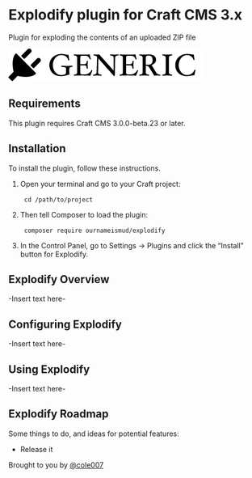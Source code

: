 # Explodify plugin for Craft CMS 3.x

Plugin for exploding the contents of an uploaded ZIP file

![Screenshot](resources/img/plugin-logo.png)

## Requirements

This plugin requires Craft CMS 3.0.0-beta.23 or later.

## Installation

To install the plugin, follow these instructions.

1. Open your terminal and go to your Craft project:

        cd /path/to/project

2. Then tell Composer to load the plugin:

        composer require ournameismud/explodify

3. In the Control Panel, go to Settings → Plugins and click the “Install” button for Explodify.

## Explodify Overview

-Insert text here-

## Configuring Explodify

-Insert text here-

## Using Explodify

-Insert text here-

## Explodify Roadmap

Some things to do, and ideas for potential features:

* Release it

Brought to you by [@cole007](http://ournameismud.co.uk/)

